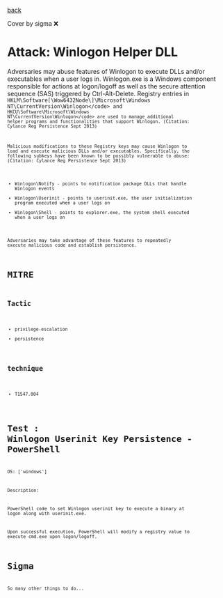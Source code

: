 [back](../index.md)

Cover by sigma :x: 

# Attack: Winlogon Helper DLL

 Adversaries may abuse features of Winlogon to execute DLLs and/or executables when a user logs in. Winlogon.exe is a Windows component responsible for actions at logon/logoff as well as the secure attention sequence (SAS) triggered by Ctrl-Alt-Delete. Registry entries in <code>HKLM\Software[\\Wow6432Node\\]\Microsoft\Windows NT\CurrentVersion\Winlogon\</code> and <code>HKCU\Software\Microsoft\Windows NT\CurrentVersion\Winlogon\</code> are used to manage additional helper programs and functionalities that support Winlogon. (Citation: Cylance Reg Persistence Sept 2013) 

Malicious modifications to these Registry keys may cause Winlogon to load and execute malicious DLLs and/or executables. Specifically, the following subkeys have been known to be possibly vulnerable to abuse: (Citation: Cylance Reg Persistence Sept 2013)

* Winlogon\Notify - points to notification package DLLs that handle Winlogon events
* Winlogon\Userinit - points to userinit.exe, the user initialization program executed when a user logs on
* Winlogon\Shell - points to explorer.exe, the system shell executed when a user logs on

Adversaries may take advantage of these features to repeatedly execute malicious code and establish persistence.

# MITRE
## Tactic
  - privilege-escalation
  - persistence

## technique
  - T1547.004

# Test : Winlogon Userinit Key Persistence - PowerShell

OS: ['windows']

Description:

 PowerShell code to set Winlogon userinit key to execute a binary at logon along with userinit.exe.

Upon successful execution, PowerShell will modify a registry value to execute cmd.exe upon logon/logoff.


# Sigma

 So many other things to do...